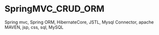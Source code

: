 # SpringMVC_CRUD_ORM
Spring mvc, Spring ORM, HibernateCore, JSTL, Mysql Connector, apache MAVEN, jsp, css, sql, MySQL
